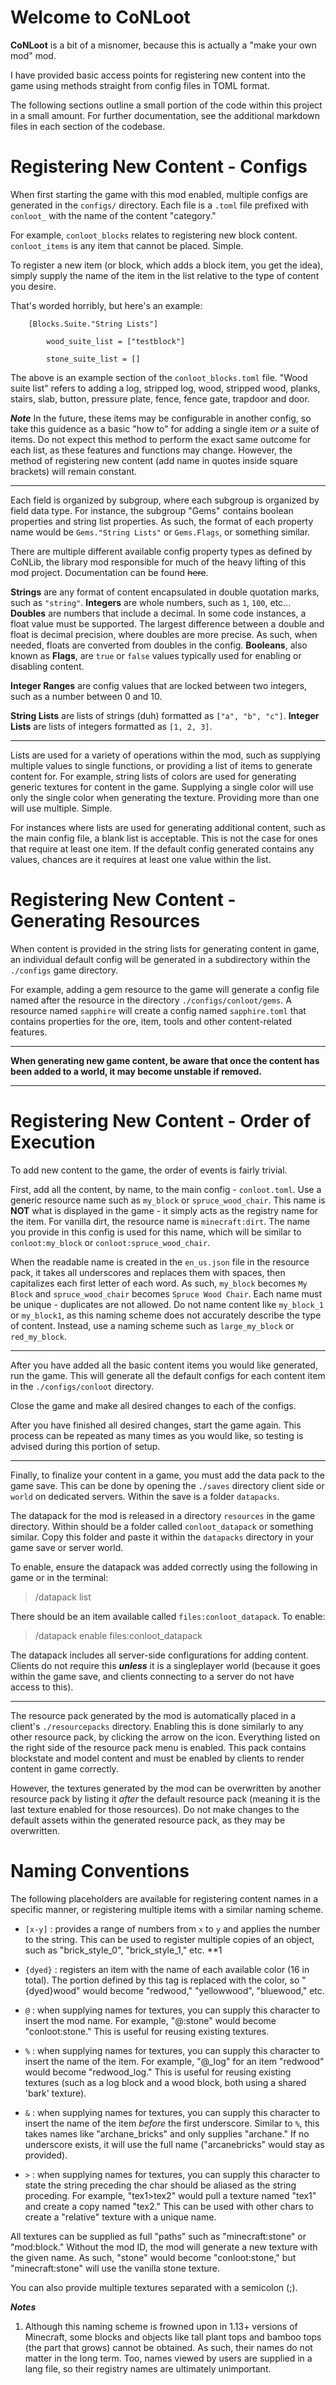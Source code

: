 # Welcome to CoNLoot

**CoNLoot** is a bit of a misnomer, because this is actually a "make your own mod" mod.

I have provided basic access points for registering new content into the game using methods straight from config files in TOML format.

The following sections outline a small portion of the code within this project in a small amount. For further documentation, see the additional markdown files in each
section of the codebase.

# Registering New Content - Configs

When first starting the game with this mod enabled, multiple configs are generated in the `configs/` directory. Each file is a `.toml` file prefixed with `conloot_` with the name of the content "category."

For example, `conloot_blocks` relates to registering new block content. `conloot_items` is any item that cannot be placed. Simple.

To register a new item (or block, which adds a block item, you get the idea), simply supply the name of the item in the list relative to the type of content you desire.

That's worded horribly, but here's an example:

```
    [Blocks.Suite."String Lists"]
        
        wood_suite_list = ["testblock"]

        stone_suite_list = []
```

The above is an example section of the `conloot_blocks.toml` file. "Wood suite list" refers to adding a log, stripped log, wood, stripped wood, planks, stairs, slab, button, pressure plate, fence, fence gate, trapdoor and door.

***Note***
In the future, these items may be configurable in another config, so take this guidence as a basic "how to" for adding a single item _or_ a suite of items. Do not expect this method to perform the exact same outcome for each list, as these features and functions may change. However, the method of registering new content (add name in quotes inside square brackets) will remain constant.

***

Each field is organized by subgroup, where each subgroup is organized by field data type. For instance, the subgroup "Gems" contains boolean properties and string list properties. As such, the format of each property name would be `Gems."String Lists"` or `Gems.Flags`, or something similar.

There are multiple different available config property types as defined by CoNLib, the library mod responsible for much of the heavy lifting of this mod project. Documentation can be found ~~here~~. 

**Strings** are any format of content encapsulated in double quotation marks, such as `"string"`.
**Integers** are whole numbers, such as `1`, `100`, etc...
**Doubles** are numbers that include a decimal. In some code instances, a float value must be supported. The largest difference between a double and float is decimal precision, where doubles are more precise. As such, when needed, floats are converted from doubles in the config.
**Booleans**, also known as **Flags**, are `true` or `false` values typically used for enabling or disabling content.

**Integer Ranges** are config values that are locked between two integers, such as a number between 0 and 10.

**String Lists** are lists of strings (duh) formatted as `["a", "b", "c"]`.
**Integer Lists** are lists of integers formatted as `[1, 2, 3]`.

***

Lists are used for a variety of operations within the mod, such as supplying multiple values to single functions, or providing a list of items to generate content for.
For example, string lists of colors are used for generating generic textures for content in the game. Supplying a single color will use only the single color when generating the texture. Providing more than one will use multiple. Simple.

For instances where lists are used for generating additional content, such as the main config file, a blank list is acceptable. This is not the case for ones that require at least one item. If the default config generated contains any values, chances are it requires at least one value within the list.

# Registering New Content - Generating Resources

When content is provided in the string lists for generating content in game, an individual default config will be generated in a subdirectory within the `./configs` game directory.

For example, adding a gem resource to the game will generate a config file named after the resource in the directory `./configs/conloot/gems`. A resource named `sapphire` will create a config named `sapphire.toml` that contains properties for the ore, item, tools and other content-related features.

***
**When generating new game content, be aware that once the content has been added to a world, it may become unstable if removed.**
***

# Registering New Content - Order of Execution

To add new content to the game, the order of events is fairly trivial.

First, add all the content, by name, to the main config - `conloot.toml`. 
Use a generic resource name such as `my_block` or `spruce_wood_chair`. This name is **NOT** what is displayed in the game - it simply acts as the registry name for the item. For vanilla dirt, the resource name is `minecraft:dirt`. The name you provide in this config is used for this name, which will be similar to `conloot:my_block` or `conloot:spruce_wood_chair`.

When the readable name is created in the `en_us.json` file in the resource pack, it takes all underscores and replaces them with spaces, then capitalizes each first letter of each word. As such, `my_block` becomes `My Block` and `spruce_wood_chair` becomes `Spruce Wood Chair`. Each name must be unique - duplicates are not allowed. Do not name content like `my_block_1` or `my_block1`, as this naming scheme does not accurately describe the type of content. Instead, use a naming scheme such as `large_my_block` or `red_my_block`.

***
After you have added all the basic content items you would like generated, run the game. This will generate all the default configs for each content item in the `./configs/conloot` directory.

Close the game and make all desired changes to each of the configs.

After you have finished all desired changes, start the game again.
This process can be repeated as many times as you would like, so testing is advised during this portion of setup.

***
Finally, to finalize your content in a game, you must add the data pack to the game save. This can be done by opening the `./saves` directory client side or `world` on dedicated servers. Within the save is a folder `datapacks`.

The datapack for the mod is released in a directory `resources` in the game directory. Within should be a folder called `conloot_datapack` or something similar. Copy this folder and paste it within the `datapacks` directory in your game save or server world.

To enable, ensure the datapack was added correctly using the following in game or in the terminal:
> /datapack list

There should be an item available called `files:conloot_datapack`. To enable:
> /datapack enable files:conloot_datapack

The datapack includes all server-side configurations for adding content. Clients do not require this ***unless*** it is a singleplayer world (because it goes within the game save, and clients connecting to a server do not have access to this).

***

The resource pack generated by the mod is automatically placed in a client's `./resourcepacks` directory. Enabling this is done similarly to any other resource pack, by clicking the arrow on the icon. Everything listed on the right side of the resource pack menu is enabled.
This pack contains blockstate and model content and must be enabled by clients to render content in game correctly.

However, the textures generated by the mod can be overwritten by another resource pack by listing it _after_ the default resource pack (meaning it is the last texture enabled for those resources). Do not make changes to the default assets within the generated resource pack, as they may be overwritten.

# Naming Conventions

The following placeholders are available for registering content names in a specific manner, or registering multiple items with a similar naming scheme.

- `[x-y]` : provides a range of numbers from `x` to `y` and applies the number to the string. This can be used to register multiple copies of an object, such as "brick_style_0", "brick_style_1," etc. **1

- `{dyed}` : registers an item with the name of each available color (16 in total). The portion defined by this tag is replaced with the color, so "{dyed}wood" would become "redwood," "yellowwood", "bluewood," etc.

- `@` : when supplying names for textures, you can supply this character to insert the mod name. For example, "@:stone" would become "conloot:stone." This is useful for reusing existing textures.

- `%` : when supplying names for textures, you can supply this character to insert the name of the item. For example, "@_log" for an item "redwood" would become "redwood_log." This is useful for reusing existing textures (such as a log block and a wood block, both using a shared 'bark' texture).

- `&` : when supplying names for textures, you can supply this character to insert the name of the item _before_ the first underscore. Similar to `%`, this takes names like "archane_bricks" and only supplies "archane." If no underscore exists, it will use the full name ("arcanebricks" would stay as provided).

- `>` : when supplying names for textures, you can supply this character to state the string preceding the char should be aliased as the string proceding. For example, "tex1>tex2" would pull a texture named "tex1" and create a copy named "tex2." This can be used with other chars to create a "relative" texture with a unique name.

All textures can be supplied as full "paths" such as "minecraft:stone" or "mod:block." Without the mod ID, the mod will generate a new texture with the given name. As such, "stone" would become "conloot:stone," but "minecraft:stone" will use the vanilla stone texture.

You can also provide multiple textures separated with a semicolon (;).

***Notes***

1. Although this naming scheme is frowned upon in 1.13+ versions of Minecraft, some blocks and objects like tall plant tops and bamboo tops (the part that grows) cannot be obtained. As such, their names do not matter in the long term. Too, names viewed by users are supplied in a lang file, so their registry names are ultimately unimportant.